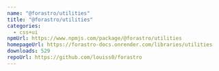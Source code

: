 ```yaml
---
name: "@forastro/utilities"
title: "@forastro/utilities"
categories:
  - css+ui
npmUrl: https://www.npmjs.com/package/@forastro/utilities
homepageUrl: https://forastro-docs.onrender.com/libraries/utilities
downloads: 529
repoUrl: https://github.com/louiss0/forastro
---
```

